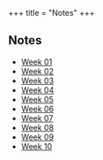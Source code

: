 +++
title = "Notes"
+++

## Notes

* [Week 01](@/notes/week01/_index.md)
* [Week 02](@/notes/week02/_index.md)
* [Week 03](@/notes/week03/_index.md)
* [Week 04](@/notes/week04/_index.md)
* [Week 05](@/notes/week05/_index.md)
* [Week 06](@/notes/week06/_index.md)
* [Week 07](@/notes/week07/_index.md)
* [Week 08](@/notes/week08/_index.md)
* [Week 09](@/notes/week09/_index.md)
* [Week 10](@/notes/week10/_index.md)
